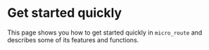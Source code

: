 # Get started quickly
This page shows you how to get started quickly in `micro_route` and describes some of its features and functions.